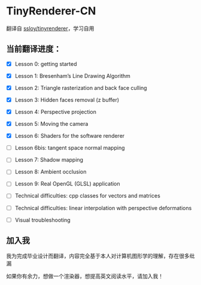 # TinyRenderer-CN

翻译自 [ssloy/tinyrenderer](https://github.com/ssloy/tinyrenderer)，学习自用



## 当前翻译进度：

-   [x] Lesson 0: getting started
-   [x] Lesson 1: Bresenham’s Line Drawing Algorithm
-   [x] Lesson 2: Triangle rasterization and back face culling
-   [x] Lesson 3: Hidden faces removal (z buffer)
-   [x] Lesson 4: Perspective projection
-   [x] Lesson 5: Moving the camera
-   [x] Lesson 6: Shaders for the software renderer
-   [ ] Lesson 6bis: tangent space normal mapping
-   [ ] Lesson 7: Shadow mapping
-   [ ] Lesson 8: Ambient occlusion
-   [ ] Lesson 9: Real OpenGL (GLSL) application
-   [ ] Technical difficulties: cpp classes for vectors and matrices
-   [ ] Technical difficulties: linear interpolation with perspective deformations
-   [ ] Visual troubleshooting



## 加入我

我为完成毕业设计而翻译，内容完全基于本人对计算机图形学的理解，存在很多纰漏

如果你有余力，想做一个渲染器，想提高英文阅读水平，请加入我！
